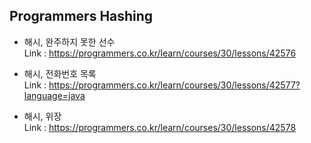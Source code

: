 ## Programmers Hashing

- 해시, 완주하지 못한 선수 <br>
 Link : https://programmers.co.kr/learn/courses/30/lessons/42576

 - 해시, 전화번호 목록 <br>
 Link : https://programmers.co.kr/learn/courses/30/lessons/42577?language=java
 
 - 해시, 위장 <br>
 Link : https://programmers.co.kr/learn/courses/30/lessons/42578
